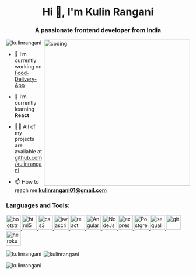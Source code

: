 <!-- ![MasterHead](https://camo.githubusercontent.com/0a9108cfcbe39b4394f02381a7832bed5d7a33b334e0d6d336e638fbdcf19069/68747470733a2f2f6d79776562323030322e77337370616365732e636f6d2f4e65772d504e432d416e696d617465642d42616e6e6572732e676966) -->
<h1 align="center">Hi 👋, I'm Kulin Rangani</h1>
<h3 align="center">A passionate frontend developer from India</h3>
<img align="right" alt="coding" width="400" src="https://camo.githubusercontent.com/c1dcb74cc1c1835b1d716f5051499a2814c683c806b15f04b0eba492863703e9/68747470733a2f2f63646e2e6472696262626c652e636f6d2f75736572732f3733303730332f73637265656e73686f74732f363538313234332f6176656e746f2e676966">
<p align="left"> <img src="https://komarev.com/ghpvc/?username=kulinrangani&label=Profile%20views&color=0e75b6&style=flat" alt="kulinrangani" /> </p>

- 🔭 I’m currently working on [Food-Delivery-App](https://github.com/kulinrangani/taste-on-the-way)

- 🌱 I’m currently learning **React**

- 👨‍💻 All of my projects are available at [github.com/kulinrangani](github.com/kulinrangani)

<!-- - 💬 Ask me about **Reactjs** -->

- 📫 How to reach me **kulinrangani01@gmail.com**

<!-- <h3 align="left">Connect with me:</h3>
<p align="left">
<a href="https://www.linkedin.com/in/kulin-rangani-1618091bb/" target="blank"><img align="center" src="https://upload.wikimedia.org/wikipedia/commons/c/ca/LinkedIn_logo_initials.png" alt="kulin rangani" height="30" width="40" />
</a>
<a href="https://instagram.com/cool._.in" target="blank"><img align="center" src="https://raw.githubusercontent.com/rahuldkjain/github-profile-readme-generator/master/src/images/icons/Social/instagram.svg" alt="cool._.in" height="30" width="40" /></a>
<a href="https://www.hackerrank.com/kulinrangani01" target="blank"><img align="center" src="https://raw.githubusercontent.com/rahuldkjain/github-profile-readme-generator/master/src/images/icons/Social/hackerrank.svg" alt="kulinrangani01" height="30" width="40" /></a>
</p> -->

<h3 align="left">Languages and Tools:</h3>
<p align="left"> <a href="https://getbootstrap.com" target="_blank" rel="noreferrer"> <img src="https://camo.githubusercontent.com/2512b49c89512f2ff3718f7257f48ed5c46a4e331abbd890b6c5e8c0e458434f/68747470733a2f2f676574626f6f7473747261702e636f6d2f646f63732f352e322f6173736574732f6272616e642f626f6f7473747261702d6c6f676f2d736861646f772e706e67" alt="bootstrap" width="40" height="40"/> </a>
<a href="https://www.w3.org/html/" target="_blank" rel="noreferrer"> <img src="https://upload.wikimedia.org/wikipedia/commons/thumb/6/61/HTML5_logo_and_wordmark.svg/180px-HTML5_logo_and_wordmark.svg.png" alt="html5" width="40" height="40"/> </a>
<a href="https://www.w3schools.com/css/" target="_blank" rel="noreferrer"> <img src="https://upload.wikimedia.org/wikipedia/commons/thumb/d/d5/CSS3_logo_and_wordmark.svg/180px-CSS3_logo_and_wordmark.svg.png" alt="css3" width="40" height="40"/> </a>
<a href="https://developer.mozilla.org/en-US/docs/Web/JavaScript" target="_blank" rel="noreferrer"> <img src="https://logos-world.net/wp-content/uploads/2023/02/JavaScript-Logo.png" alt="javascript" width="40" height="40"/> </a>
<a href="https://reactjs.org/" target="_blank" rel="noreferrer"> <img src="https://en.wikipedia.org/wiki/React_(software)#/media/File:React-icon.svg" alt="react" width="40" height="40"/> </a>
<a href="https://angular.io/docs" target="_blank" rel="noreferrer"> <img src="https://upload.wikimedia.org/wikipedia/commons/thumb/c/cf/Angular_full_color_logo.svg/375px-Angular_full_color_logo.svg.png" alt="Angular" width="40" height="40"/> </a>
<a href="https://nodejs.org/en" target="_blank" rel="noreferrer"> <img src="https://upload.wikimedia.org/wikipedia/commons/thumb/d/d9/Node.js_logo.svg/180px-Node.js_logo.svg.png" alt="NodeJs" width="40" height="40"/> </a>
<a href="https://expressjs.com" target="_blank" rel="noreferrer"> <img src="https://upload.wikimedia.org/wikipedia/commons/thumb/6/64/Expressjs.png/180px-Expressjs.png" alt="express" width="40" height="40"/> </a>
<a href="https://www.postgresql.org/" target="_blank" rel="noreferrer"> <img src="https://upload.wikimedia.org/wikipedia/commons/thumb/2/29/Postgresql_elephant.svg/180px-Postgresql_elephant.svg.png" alt="PostgreSQL" width="40" height="40"/> </a>
<a href="https://sequelize.org/" target="_blank" rel="noreferrer"> <img src="https://sequelize.org/img/logo.svg" alt="sequalize" width="40" height="40"/> </a>
<a href="https://git-scm.com/" target="_blank" rel="noreferrer"> <img src="https://www.vectorlogo.zone/logos/git-scm/git-scm-icon.svg" alt="git" width="40" height="40"/> </a>
<a href="https://heroku.com" target="_blank" rel="noreferrer"> <img src="https://www.vectorlogo.zone/logos/heroku/heroku-icon.svg" alt="heroku" width="40" height="40"/> </a>
<!-- <a href="https://www.php.net" target="_blank" rel="noreferrer"> <img src="https://raw.githubusercontent.com/devicons/devicon/master/icons/php/php-original.svg" alt="php" width="40" height="40"/> </a> -->
</p>
<p><img align="left" src="https://github-readme-stats.vercel.app/api/top-langs?username=kulinrangani&show_icons=true&locale=en&layout=compact" alt="kulinrangani" /></p>

<p>&nbsp;<img align="center" src="https://github-readme-stats.vercel.app/api?username=kulinrangani&show_icons=true&locale=en" alt="kulinrangani" /></p>

<p><img align="center" src="https://github-readme-streak-stats.herokuapp.com/?user=kulinrangani&" alt="kulinrangani" /></p>
